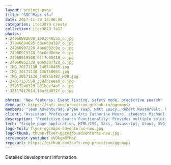 ```yaml
---
layout: project-page
title: "GGC Maps v3a"
date: 2017-11-30 14:00:00
categories: itec3870 create
collection: itec3870_fa17
photos:
- 24960882688_1b03c40551_o.jpg
- 37946694695_60c8d9a787_o.jpg
- 24960907228_4be8082c9e_o.jpg
- 24960919378_06c0ed8ebe_o.jpg
- 24960919508_6ff7c05418_o.jpg
- 24960952738_e068307f20_o.jpg
- IMG_20171130_140740485.jpg
- IMG_20171130_140750901.jpg
- IMG_20171130_140755482_HDR.jpg
- 27057157559_358dbceee0_o.jpg
- 27057246329_881b8cf4af_o.jpg
- 38117417614_13af5d072f_o.jpg

phrase: "New features: Event listing, safety mode, predictive search"
demo-url: https://soft-eng-practicum.github.io/ggcmaps/
members: "Team Adventuras: Bryan Yeap, Matt Soucy, Robert Westervelt, Nilaja Williams"
client: "Assistant Professor in Arts Catherine Moore, students Michael Deiters and David Rivera Rocha"
description: "Predictive Search Functionality: Provides multiple solutions based on current input by the user. User input can be at any place within the provided solutions. Safety Mode: Provides an overlay of safety related items. Items include AEDs, Fire Extinguishers, Fire Alarms, Trauma Kits, and Safety Shelters. Event Information Tab: Provides event information related to events held on GGC campus. Event list changes depending on the building being accessed. Provides events up to 2 weeks ahead of current date. Functional Service Worker: Checks all cache versions in the users browser and deletes any old versions. Additional files for cache. Updated Building Legend: Add locations and building labels. Turns off if parking legend is on, vice versa."
tech: "Single page application, HTML/CSS, Sass, Javascript, Grunt, SVG, Selenium and BrowserStack testing"
logo-full: flyer-ggcmaps-adventuras-new.jpg
logo-thumb: thumb-flyer-ggcmaps-adventuras-new.jpg
screencast-youtube: xVOkgmRYMaY
repo-url: https://github.com/soft-eng-practicum/ggcmaps
---
```


Detailed development information.

<!-- lightgallery -->
<script src="https://code.jquery.com/jquery-2.2.4.min.js"></script>
<script src="https://cdn.jsdelivr.net/lightgallery/1.3.7/js/lightgallery.min.js"></script>
<script src="https://cdn.jsdelivr.net/g/lg-zoom"></script>

<script type="text/javascript">
    $(document).ready(function() {
    $("body").lightGallery({
    zoom: true,
    selector: 'a#lightgallery',
    selectWithin: 'body'
    }); 
    });
</script>

[ggc]: http://www.ggc.edu
[gunay-ggc]: http://www.ggc.edu/about-ggc/directory/cengiz-gunay
